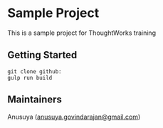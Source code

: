 # Sample Project

This is a sample project for ThoughtWorks training

## Getting Started

```
git clone github:
gulp run build

```

## Maintainers

Anusuya (anusuya.govindarajan@gmail.com)

